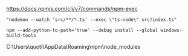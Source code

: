 https://docs.npmjs.com/cli/v7/commands/npm-exec

```
"nodemon --watch 'src/**/*.ts' --exec \"ts-node\" src/index.ts"
```

```
npm --add-python-to-path='true' --debug install --global windows-build-tools
```

C:\Users\quoti\AppData\Roaming\npm\node_modules